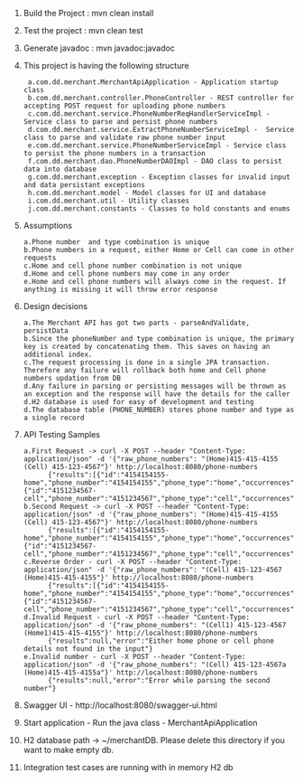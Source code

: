 1. Build the Project : mvn clean install
2. Test the project : mvn clean test
3. Generate javadoc : mvn javadoc:javadoc
4. This project is having the following structure
		
        a.com.dd.merchant.MerchantApiApplication - Application startup class
        b.com.dd.merchant.controller.PhoneController - REST controller for accepting POST request for uploading phone numbers
        c.com.dd.merchant.service.PhoneNumberReqHandlerServiceImpl - Service class to parse and persist phone numbers
        d.com.dd.merchant.service.ExtractPhoneNumberServiceImpl -  Service class to parse and validate raw phone number input																
        e.com.dd.merchant.service.PhoneNumberServiceImpl - Service class to persist the phone numbers in a transaction															
        f.com.dd.merchant.dao.PhoneNumberDAOImpl - DAO class to persist data into database																
        g.com.dd.merchant.exception - Exception classes for invalid input and data persistant exceptions
        h.com.dd.merchant.model - Model classes for UI and database
        i.com.dd.merchant.util - Utility classes
        j.com.dd.merchant.constants - Classes to hold constants and enums

5. Assumptions

       a.Phone number  and type combination is unique
       b.Phone numbers in a request, either Home or Cell can come in other requests
       c.Home and cell phone number combination is not unique
       d.Home and cell phone numbers may come in any order
       e.Home and cell phone numbers will always come in the request. If anything is missing it will throw error response

6. Design decisions

       a.The Merchant API has got two parts - parseAndValidate, persistData
       b.Since the phoneNumber and type combination is unique, the primary key is created by concatenating them. This saves on having an additional index.
       c.The request processing is done in a single JPA transaction. Therefore any failure will rollback both home and Cell phone numbers updation from DB
       d.Any failure in parsing or persisting messages will be thrown as an exception and the response will have the details for the caller
       d.H2 database is used for easy of development and testing
       d.The database table (PHONE_NUMBER) stores phone number and type as a single record

7. API Testing Samples

       a.First Request -> curl -X POST --header "Content-Type: application/json" -d '{"raw_phone_numbers": "(Home)415-415-4155 (Cell) 415-123-4567"}' http://localhost:8080/phone-numbers
             {"results":[{"id":"4154154155-home","phone_number":"4154154155","phone_type":"home","occurrences":1},{"id":"4151234567-cell","phone_number":"4151234567","phone_type":"cell","occurrences":1}]}
       b.Second Request -> curl -X POST --header "Content-Type: application/json" -d '{"raw_phone_numbers": "(Home)415-415-4155 (Cell) 415-123-4567"}' http://localhost:8080/phone-numbers
             {"results":[{"id":"4154154155-home","phone_number":"4154154155","phone_type":"home","occurrences":2},{"id":"4151234567-cell","phone_number":"4151234567","phone_type":"cell","occurrences":2}]}
       c.Reverse Order - curl -X POST --header "Content-Type: application/json" -d '{"raw_phone_numbers": "(Cell) 415-123-4567 (Home)415-415-4155"}' http://localhost:8080/phone-numbers
             {"results":[{"id":"4154154155-home","phone_number":"4154154155","phone_type":"home","occurrences":3},{"id":"4151234567-cell","phone_number":"4151234567","phone_type":"cell","occurrences":3}]}
       d.Invalid Request - curl -X POST --header "Content-Type: application/json" -d '{"raw_phone_numbers": "(Cell1) 415-123-4567 (Home1)415-415-4155"}' http://localhost:8080/phone-numbers
             {"results":null,"error":"Either home phone or cell phone details not found in the input"}
       e.Invalid number - curl -X POST --header "Content-Type: application/json" -d '{"raw_phone_numbers": "(Cell) 415-123-4567a (Home)415-415-4155a"}' http://localhost:8080/phone-numbers
             {"results":null,"error":"Error while parsing the second number"}
8. Swagger UI - http://localhost:8080/swagger-ui.html
9. Start application - Run the java class - MerchantApiApplication
10. H2 database path -> ~/merchantDB. Please delete this directory if you want to make empty db.
11. Integration test cases are running with in memory H2 db